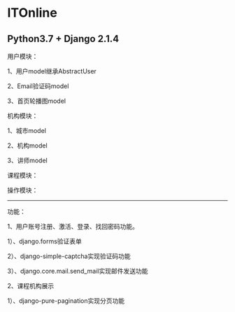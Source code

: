 # ITOnline

Python3.7 + Django 2.1.4
----------------------------
用户模块：

  1、用户model继承AbstractUser

  2、Email验证码model

  3、首页轮播图model
  
机构模块：

  1、城市model
  
  2、机构model
  
  3、讲师model
  
课程模块：


操作模块：


-----------------------

功能：

1、用户账号注册、激活、登录、找回密码功能。

  1）、django.forms验证表单
  
  2）、django-simple-captcha实现验证码功能
  
  3）、django.core.mail.send_mail实现邮件发送功能
  
2、课程机构展示

  1）、django-pure-pagination实现分页功能
  
